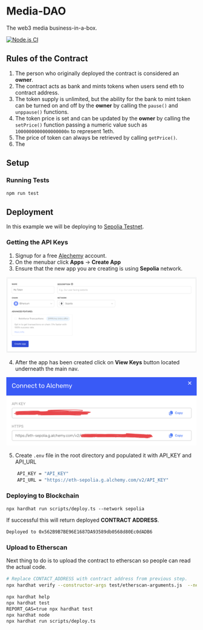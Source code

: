 # Media-DAO
The web3 media business-in-a-box.

[![Node.js CI](https://github.com/realstorypro/media-doa/actions/workflows/node.js.yml/badge.svg?branch=main)](https://github.com/realstorypro/media-doa/actions/workflows/node.js.yml)

## Rules of the Contract
1. The person who originally deployed the contract is considered an __owner__.
2. The contract acts as bank and mints tokens when users send eth to contract address.
3. The token supply is unlimited, but the ability for the bank to mint token can be turned on and off by the __owner__ by calling the  ```pause()``` and ```unppause()``` functions.
4. The token price is set and can be updated by the __owner__ by calling the ```setPrice()``` function passing a numeric value such as ```1000000000000000000n``` to represent 1eth.
5. The price of token can always be retrieved by calling ``getPrice()``.
3. The 

## Setup

### Running Tests
```shell
npm run test
```

## Deployment
In this example we will be deploying to [Sepolia Testnet](https://www.alchemy.com/overviews/sepolia-testnet).

### Getting the API Keys
1. Signup for a free [Alechemy](https://alchemy.com/) account.
2. On the menubar click __Apps__ -> __Create App__
3. Ensure that the new app you are creating is using __Sepolia__ network.
 
<img src="docs/project.png" width="700" alt="Screenshot of Spolia Create App Screen"/>

4. After the app has been created click on __View Keys__ button located underneath the main nav.

<img src="docs/alchemy-keys.png" width="700" alt="Screenshot of the Keys screen"/>

5. Create ```.env``` file in the root directory and populated it with API_KEY and API_URL
```bash
    API_KEY = "API_KEY"
    API_URL = "https://eth-sepolia.g.alchemy.com/v2/API_KEY"
```



### Deploying to Blockchain
```shell
npx hardhat run scripts/deploy.ts --network sepolia
```

If successful this will return deployed __CONTRACT ADDRESS__.

```bash
Deployed to 0x562B9B7BE96E1687DA93589db0568d80Ec0dADB6
```

### Upload to Etherscan
Next thing to do is to upload the contract to etherscan so people can read the actual code.
```bash
# Replace CONTACT_ADDRESS with contract address from previous step.
npx hardhat verify --constructor-args test/etherscan-arguments.js  --network sepolia CONTRACT_ADDRESS
```



```shell
npx hardhat help
npx hardhat test
REPORT_GAS=true npx hardhat test
npx hardhat node
npx hardhat run scripts/deploy.ts
```
